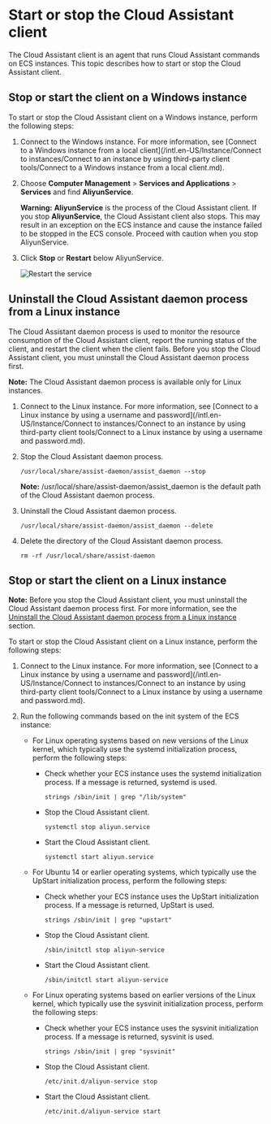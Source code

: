 # Start or stop the Cloud Assistant client

The Cloud Assistant client is an agent that runs Cloud Assistant commands on ECS instances. This topic describes how to start or stop the Cloud Assistant client.

## Stop or start the client on a Windows instance

To start or stop the Cloud Assistant client on a Windows instance, perform the following steps:

1.  Connect to the Windows instance. For more information, see [Connect to a Windows instance from a local client](/intl.en-US/Instance/Connect to instances/Connect to an instance by using third-party client tools/Connect to a Windows instance from a local client.md).

2.  Choose **Computer Management** \> **Services and Applications** \> **Services** and find **AliyunService**.

    **Warning:** **AliyunService** is the process of the Cloud Assistant client. If you stop **AliyunService**, the Cloud Assistant client also stops. This may result in an exception on the ECS instance and cause the instance failed to be stopped in the ECS console. Proceed with caution when you stop AliyunService.

3.  Click **Stop** or **Restart** below AliyunService.

    ![Restart the service](https://static-aliyun-doc.oss-accelerate.aliyuncs.com/assets/img/en-US/0597919951/p5250.png)


## Uninstall the Cloud Assistant daemon process from a Linux instance

The Cloud Assistant daemon process is used to monitor the resource consumption of the Cloud Assistant client, report the running status of the client, and restart the client when the client fails. Before you stop the Cloud Assistant client, you must uninstall the Cloud Assistant daemon process first.

**Note:** The Cloud Assistant daemon process is available only for Linux instances.

1.  Connect to the Linux instance. For more information, see [Connect to a Linux instance by using a username and password](/intl.en-US/Instance/Connect to instances/Connect to an instance by using third-party client tools/Connect to a Linux instance by using a username and password.md).

2.  Stop the Cloud Assistant daemon process.

    ```
    /usr/local/share/assist-daemon/assist_daemon --stop
    ```

    **Note:** /usr/local/share/assist-daemon/assist\_daemon is the default path of the Cloud Assistant daemon process.

3.  Uninstall the Cloud Assistant daemon process.

    ```
    /usr/local/share/assist-daemon/assist_daemon --delete
    ```

4.  Delete the directory of the Cloud Assistant daemon process.

    ```
    rm -rf /usr/local/share/assist-daemon
    ```


## Stop or start the client on a Linux instance

**Note:** Before you stop the Cloud Assistant client, you must uninstall the Cloud Assistant daemon process first. For more information, see the [Uninstall the Cloud Assistant daemon process from a Linux instance](#section_5mk_rz9_g50) section.

To start or stop the Cloud Assistant client on a Linux instance, perform the following steps:

1.  Connect to the Linux instance. For more information, see [Connect to a Linux instance by using a username and password](/intl.en-US/Instance/Connect to instances/Connect to an instance by using third-party client tools/Connect to a Linux instance by using a username and password.md).

2.  Run the following commands based on the init system of the ECS instance:

    -   For Linux operating systems based on new versions of the Linux kernel, which typically use the systemd initialization process, perform the following steps:
        -   Check whether your ECS instance uses the systemd initialization process. If a message is returned, systemd is used.

            ```
            strings /sbin/init | grep "/lib/system"
            ```

        -   Stop the Cloud Assistant client.

            ```
            systemctl stop aliyun.service
            ```

        -   Start the Cloud Assistant client.

            ```
            systemctl start aliyun.service
            ```

    -   For Ubuntu 14 or earlier operating systems, which typically use the UpStart initialization process, perform the following steps:
        -   Check whether your ECS instance uses the UpStart initialization process. If a message is returned, UpStart is used.

            ```
            strings /sbin/init | grep "upstart"
            ```

        -   Stop the Cloud Assistant client.

            ```
            /sbin/initctl stop aliyun-service
            ```

        -   Start the Cloud Assistant client.

            ```
            /sbin/initctl start aliyun-service
            ```

    -   For Linux operating systems based on earlier versions of the Linux kernel, which typically use the sysvinit initialization process, perform the following steps:
        -   Check whether your ECS instance uses the sysvinit initialization process. If a message is returned, sysvinit is used.

            ```
            strings /sbin/init | grep "sysvinit"
            ```

        -   Stop the Cloud Assistant client.

            ```
            /etc/init.d/aliyun-service stop
            ```

        -   Start the Cloud Assistant client.

            ```
            /etc/init.d/aliyun-service start
            ```


